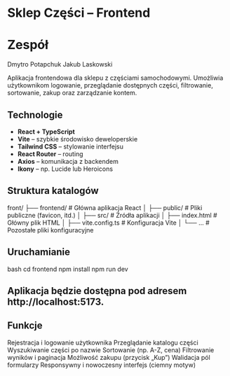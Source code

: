 
# Sklep Części – Frontend

# Zespół
Dmytro Potapchuk
Jakub Laskowski

Aplikacja frontendowa dla sklepu z częściami samochodowymi. Umożliwia użytkownikom logowanie, przeglądanie dostępnych części, filtrowanie, sortowanie, zakup oraz zarządzanie kontem.

## Technologie

- **React + TypeScript**
- **Vite** – szybkie środowisko deweloperskie
- **Tailwind CSS** – stylowanie interfejsu
- **React Router** – routing
- **Axios** – komunikacja z backendem
- **Ikony** – np. Lucide lub Heroicons

## Struktura katalogów

front/
├── frontend/ # Główna aplikacja React
│ ├── 
public/ # Pliki publiczne (favicon, itd.)
│ ├── 
src/ # Źródła aplikacji
│ ├── 
index.html # Główny plik HTML
│ ├── 
vite.config.ts # Konfiguracja Vite
│ └── ... # Pozostałe pliki konfiguracyjne

## Uruchamianie

bash
cd frontend
npm install
npm run dev

## Aplikacja będzie dostępna pod adresem http://localhost:5173.

## Funkcje
Rejestracja i logowanie użytkownika
Przeglądanie katalogu części
Wyszukiwanie części po nazwie
Sortowanie (np. A-Z, cena)
Filtrowanie wyników i paginacja
Możliwość zakupu (przycisk „Kup”)
Walidacja pól formularzy
Responsywny i nowoczesny interfejs (ciemny motyw)

